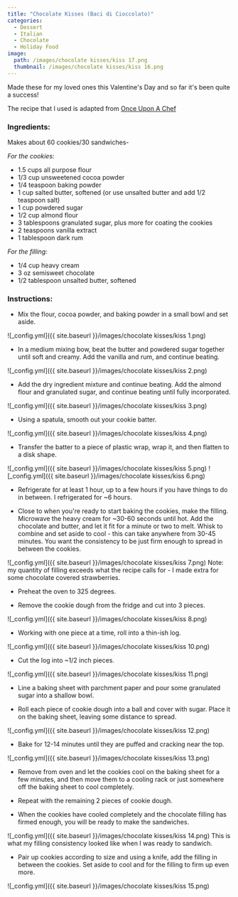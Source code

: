 ```yaml
---
title: "Chocolate Kisses (Baci di Cioccolato)"
categories:
  - Dessert
  - Italian
  - Chocolate
  - Holiday Food
image:
  path: /images/chocolate kisses/kiss 17.png
  thumbnail: /images/chocolate kisses/kiss 16.png
---
```


Made these for my loved ones this Valentine's Day and so far it's been quite a success!

The recipe that I used is adapted from [Once Upon A Chef](https://www.onceuponachef.com/recipes/chocolate-kisses-baci-di-cioccolato.html)

### Ingredients:

Makes about 60 cookies/30 sandwiches-

_For the cookies:_

* 1.5 cups all purpose flour
* 1/3 cup unsweetened cocoa powder
* 1/4 teaspoon baking powder
* 1 cup salted butter, softened (or use unsalted butter and add 1/2 teaspoon salt)
* 1 cup powdered sugar
* 1/2 cup almond flour
* 3 tablespoons granulated sugar, plus more for coating the cookies
* 2 teaspoons vanilla extract
* 1 tablespoon dark rum 

_For the filling:_

* 1/4 cup heavy cream
* 3 oz semisweet chocolate
* 1/2 tablespoon unsalted butter, softened

### Instructions:

* Mix the flour, cocoa powder, and baking powder in a small bowl and set aside.

![_config.yml]({{ site.baseurl }}/images/chocolate kisses/kiss 1.png)

* In a medium mixing bow, beat the butter and powdered sugar together until soft and creamy. Add the vanilla and rum, and continue beating.

![_config.yml]({{ site.baseurl }}/images/chocolate kisses/kiss 2.png)

* Add the dry ingredient mixture and continue beating. Add the almond flour and granulated sugar, and continue beating until fully incorporated.

![_config.yml]({{ site.baseurl }}/images/chocolate kisses/kiss 3.png)

* Using a spatula, smooth out your cookie batter.

![_config.yml]({{ site.baseurl }}/images/chocolate kisses/kiss 4.png)

* Transfer the batter to a piece of plastic wrap, wrap it, and then flatten to a disk shape. 

![_config.yml]({{ site.baseurl }}/images/chocolate kisses/kiss 5.png)
![_config.yml]({{ site.baseurl }}/images/chocolate kisses/kiss 6.png)

* Refrigerate for at least 1 hour, up to a few hours if you have things to do in between. I refrigerated for ~6 hours.

* Close to when you're ready to start baking the cookies, make the filling. Microwave the heavy cream for ~30-60 seconds until hot. Add the chocolate and butter, and let it fit for a minute or two to melt. Whisk to combine and set aside to cool - this can take anywhere from 30-45 minutes. You want the consistency to be just firm enough to spread in between the cookies.

![_config.yml]({{ site.baseurl }}/images/chocolate kisses/kiss 7.png)
Note: my quantity of filling exceeds what the recipe calls for - I made extra for some chocolate covered strawberries.

* Preheat the oven to 325 degrees.

* Remove the cookie dough from the fridge and cut into 3 pieces. 

![_config.yml]({{ site.baseurl }}/images/chocolate kisses/kiss 8.png)

* Working with one piece at a time, roll into a thin-ish log.

![_config.yml]({{ site.baseurl }}/images/chocolate kisses/kiss 10.png)

* Cut the log into ~1/2 inch pieces.

![_config.yml]({{ site.baseurl }}/images/chocolate kisses/kiss 11.png)

* Line a baking sheet with parchment paper and pour some granulated sugar into a shallow bowl. 

* Roll each piece of cookie dough into a ball and cover with sugar. Place it on the baking sheet, leaving some distance to spread.

![_config.yml]({{ site.baseurl }}/images/chocolate kisses/kiss 12.png)

* Bake for 12-14 minutes until they are puffed and cracking near the top.

![_config.yml]({{ site.baseurl }}/images/chocolate kisses/kiss 13.png)

* Remove from oven and let the cookies cool on the baking sheet for a few minutes, and then move them to a cooling rack or just somewhere off the baking sheet to cool completely.

* Repeat with the remaining 2 pieces of cookie dough.

* When the cookies have cooled completely and the chocolate filling has firmed enough, you will be ready to make the sandwiches.

![_config.yml]({{ site.baseurl }}/images/chocolate kisses/kiss 14.png)
This is what my filling consistency looked like when I was ready to sandwich.

* Pair up cookies according to size and using a knife, add the filling in between the cookies. Set aside to cool and for the filling to firm up even more.

![_config.yml]({{ site.baseurl }}/images/chocolate kisses/kiss 15.png)



